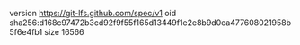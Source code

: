 version https://git-lfs.github.com/spec/v1
oid sha256:d168c97472b3cd92f9f55f165d13449f1e2e8b9d0ea477608021958b5f6e4fb1
size 16566
